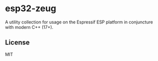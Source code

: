 # esp32-zeug

A utility collection for usage on the Espressif ESP platform in conjuncture with modern C++ (17+).

## License

MIT
